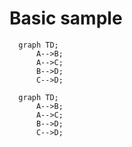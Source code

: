 # Basic sample   

```mermaid
  graph TD;
      A-->B;
      A-->C;
      B-->D;
      C-->D;
```
```
  graph TD;
      A-->B;
      A-->C;
      B-->D;
      C-->D;
```
